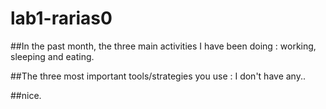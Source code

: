 # lab1-rarias0


##In the past month, the three main activities I have been doing :
working, sleeping and eating.

##The three most important tools/strategies you use :
I don't have any..

##nice.
